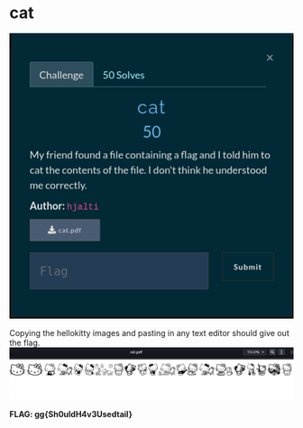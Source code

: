 # cat
![chall](challenge.png)

Copying the hellokitty images and pasting in any text editor should give out the flag.
![kitty](kitty.png)

**FLAG: gg{Sh0uldH4v3Usedtail}**
